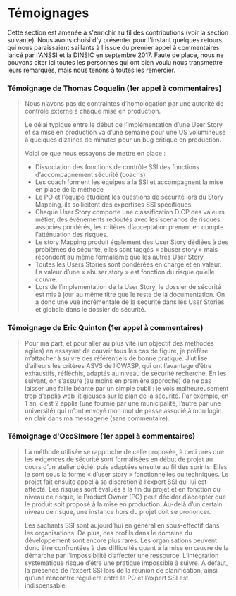 # Témoignages

Cette section est amenée à s'enrichir au fil des contributions \(voir la section suivante\). Nous avons choisi d'y présenter pour l'instant quelques retours qui nous paraissaient saillants à l'issue du premier appel à commentaires lancé par l'ANSSI et la DINSIC en septembre 2017. Faute de place, nous ne pouvons citer ici toutes les personnes qui ont bien voulu nous transmettre leurs remarques, mais nous tenons à toutes les remercier.

### Témoignage de Thomas Coquelin \(1er appel à commentaires\)

> Nous n’avons pas de contraintes d’homologation par une autorité de contrôle externe à chaque mise en production.
>
> Le délai typique entre le début de l’implémentation d’une User Story et sa mise en production va d’une semaine pour une US volumineuse à quelques dizaines de minutes pour un bug critique en production.
>
> Voici ce que nous essayons de mettre en place :
>
> * Dissociation des fonctions de contrôle SSI des fonctions d’accompagnement sécurité \(coachs\)
> * Les coach forment les équipes à la SSI et accompagnent la mise en place de la méthode
> * Le PO et l’équipe étudient les questions de sécurité lors du Story Mapping, ils sollicitent des expertises SSI spécifiques.
> * Chaque User Story comporte une classification DICP des valeurs métier, des événements redoutés avec les scenarios de risques associés pondérés, les critères d’acceptation prenant en compte l’atténuation des risques.
> * Le story Mapping produit également des User Story dédiées à des problèmes de sécurité, elles sont taggés « abuser story » mais répondent au même formalisme que les autres User Story.
> * Toutes les Users Stories sont pondérées en charge et en valeur. La valeur d’une « abuser story » est fonction du risque qu’elle couvre.
> * Lors de l’implementation de la User Story, le dossier de sécurité est mis à jour au même titre que le reste de la documentation. On a donc une vue incrémentale de la securité dans les User Stories et globale dans le dossier de sécurité.

### Témoignage de Eric Quinton \(1er appel à commentaires\)

> Pour ma part, et pour aller au plus vite \(un objectif des méthodes agiles\) en essayant de couvrir tous les cas de figure, je préfère m’attacher à suivre des référentiels de bonne pratique. J’utilise d’ailleurs les critères ASVS de l’OWASP, qui ont l’avantage d’être exhaustifs, réfléchis, adaptés au niveau de sécurité recherché. En les suivant, on s’assure \(au moins en première approche\) de ne pas laisser une faille béante par un simple oubli : je vois malheureusement trop d’applis web litigieuses sur le plan de la sécurité. Par exemple, en 1 an, c’est 2 applis \(une fournie par une municipalité, l’autre par une université\) qui m’ont envoyé mon mot de passe associé à mon login en clair dans ma messagerie \(sans commentaire\).

### Témoignage d'OccSImore \(1er appel à commentaires\)

> La méthode utilisée se rapproche de celle proposée, à ceci près que les exigences de sécurité sont formalisées en début de projet au cours d’un atelier dédié, puis adaptées ensuite au fil des sprints. Elles le sont sous la forme « d’user story » fonctionnelles ou techniques. Le projet fait ensuite appel à sa discrétion à l’expert SSI qui lui est affecté. Les risques sont évalués à la fin du projet et en fonction du niveau de risque, le Product Owner \(PO\) peut décider d’accepter que le produit soit proposé à la mise en production. Au-delà d’un certain niveau de risque, une instance hors du projet doit se prononcer.
>
> Les sachants SSI sont aujourd’hui en général en sous-effectif dans les organisations. De plus, ces profils dans le domaine du développement sont encore plus rares. Les organisations peuvent donc être confrontées à des difficultés quant à la mise en œuvre de la démarche par l’impossibilité d’affecter une ressource. L’intégration systématique risque d’être une pratique impossible à suivre. A défaut, la présence de l’expert SSI lors de la réunion de planification, ainsi qu’une rencontre régulière entre le PO et l’expert SSI est indispensable.



